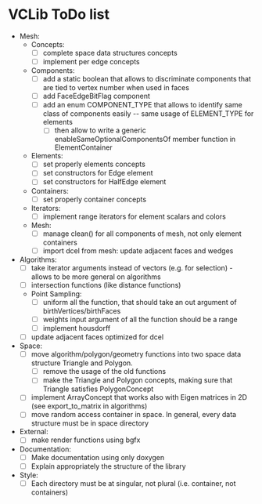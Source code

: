 # VCLib ToDo list

- Mesh:
  - Concepts:
    - [ ] complete space data structures concepts
    - [ ] implement per edge concepts
  - Components:
    - [ ] add a static boolean that allows to discriminate components that are tied to vertex number when used in faces
    - [ ] add FaceEdgeBitFlag component
    - [ ] add an enum COMPONENT_TYPE that allows to identify same class of components easily -- same usage of ELEMENT_TYPE for elements
      - [ ] then allow to write a generic enableSameOptionalComponentsOf member function in ElementContainer
  - Elements:
    - [ ] set properly elements concepts
    - [ ] set constructors for Edge element
    - [ ] set constructors for HalfEdge element
  - Containers:
    - [ ] set properly container concepts
  - Iterators:
    - [ ] implement range iterators for element scalars and colors
  - Mesh:
    - [ ] manage clean() for all components of mesh, not only element containers
    - [ ] import dcel from mesh: update adjacent faces and wedges 
- Algorithms:
  - [ ] take iterator arguments instead of vectors (e.g. for selection) - allows to be more general on algorithms
  - [ ] intersection functions (like distance functions)
  - Point Sampling:
    - [ ] uniform all the function, that should take an out argument of birthVertices/birthFaces
    - [ ] weights input argument of all the function should be a range
    - [ ] implement housdorff
  - [ ] update adjacent faces optimized for dcel
- Space:
  - [ ] move algorithm/polygon/geometry functions into two space data structure Triangle and Polygon.
    - [ ] remove the usage of the old functions
    - [ ] make the Triangle and Polygon concepts, making sure that Triangle satisfies PolygonConcept
  - [ ] implement ArrayConcept that works also with Eigen matrices in 2D (see export_to_matrix in algorithms)
  - [ ] move random access container in space. In general, every data structure must be in space directory
- External:
  - [ ] make render functions using bgfx
- Documentation:
  - [ ] Make documentation using only doxygen
  - [ ] Explain appropriately the structure of the library
- Style:
  - [ ] Each directory must be at singular, not plural (i.e. container, not containers)
